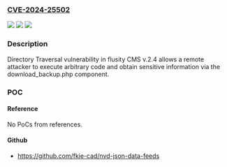 ### [CVE-2024-25502](https://cve.mitre.org/cgi-bin/cvename.cgi?name=CVE-2024-25502)
![](https://img.shields.io/static/v1?label=Product&message=n%2Fa&color=blue)
![](https://img.shields.io/static/v1?label=Version&message=n%2Fa&color=blue)
![](https://img.shields.io/static/v1?label=Vulnerability&message=n%2Fa&color=brighgreen)

### Description

Directory Traversal vulnerability in flusity CMS v.2.4 allows a remote attacker to execute arbitrary code and obtain sensitive information via the download_backup.php component.

### POC

#### Reference
No PoCs from references.

#### Github
- https://github.com/fkie-cad/nvd-json-data-feeds

